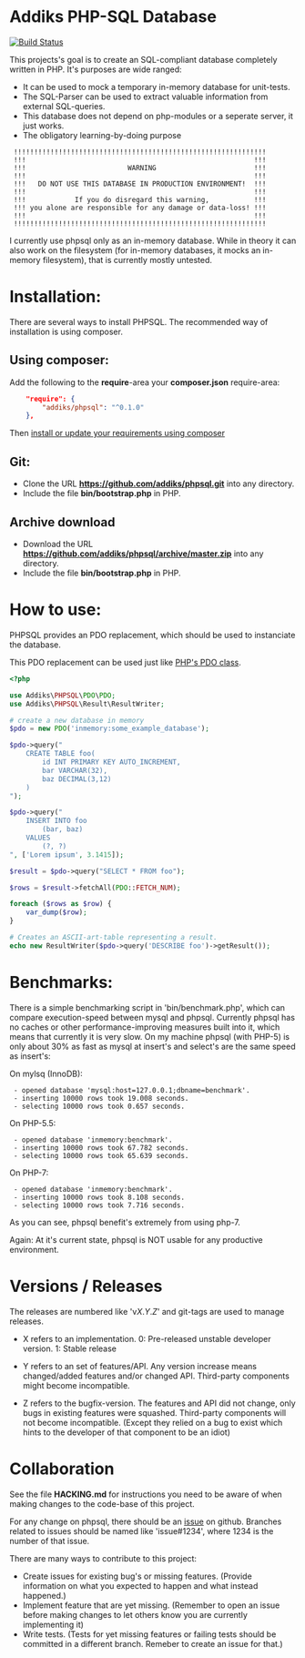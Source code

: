 Addiks PHP-SQL Database
===================================

[![Build Status](https://travis-ci.org/addiks/phpsql.svg?branch=master)](https://travis-ci.org/addiks/phpsql)

This projects's goal is to create an SQL-compliant database completely written in PHP.
It's purposes are wide ranged:

 - It can be used to mock a temporary in-memory database for unit-tests.
 - The SQL-Parser can be used to extract valuable information from external SQL-queries.
 - This database does not depend on php-modules or a seperate server, it just works.
 - The obligatory learning-by-doing purpose
 
```
 !!!!!!!!!!!!!!!!!!!!!!!!!!!!!!!!!!!!!!!!!!!!!!!!!!!!!!!!!!!!!!
 !!!                                                        !!!
 !!!                         WARNING                        !!!
 !!!                                                        !!!
 !!!   DO NOT USE THIS DATABASE IN PRODUCTION ENVIRONMENT!  !!!
 !!!                                                        !!!
 !!!            If you do disregard this warning,           !!!
 !!! you alone are responsible for any damage or data-loss! !!!
 !!!                                                        !!!
 !!!!!!!!!!!!!!!!!!!!!!!!!!!!!!!!!!!!!!!!!!!!!!!!!!!!!!!!!!!!!!
```

I currently use phpsql only as an in-memory database. While in theory it can also work on the filesystem (for in-memory databases, it mocks an in-memory filesystem), that is currently mostly untested.

# Installation:

There are several ways to install PHPSQL. The recommended way of installation is using composer.

## Using composer:

Add the following to the **require**-area your **composer.json** require-area:

```json
    "require": {
        "addiks/phpsql": "^0.1.0"
    },
```

Then [install or update your requirements using composer](https://getcomposer.org/doc/01-basic-usage.md#installing-dependencies)

## Git:

 - Clone the URL **https://github.com/addiks/phpsql.git** into any directory.
 - Include the file **bin/bootstrap.php** in PHP.

## Archive download

 - Download the URL **https://github.com/addiks/phpsql/archive/master.zip** into any directory.
 - Include the file **bin/bootstrap.php** in PHP.

# How to use:

PHPSQL provides an PDO replacement, which should be used to instanciate the database.

This PDO replacement can be used just like [PHP's PDO class](http://php.net/pdo).

```php
<?php

use Addiks\PHPSQL\PDO\PDO;
use Addiks\PHPSQL\Result\ResultWriter;

# create a new database in memory
$pdo = new PDO('inmemory:some_example_database');

$pdo->query("
    CREATE TABLE foo(
        id INT PRIMARY KEY AUTO_INCREMENT,
        bar VARCHAR(32),
        baz DECIMAL(3,12)
    )
");

$pdo->query("
    INSERT INTO foo
        (bar, baz)
    VALUES
        (?, ?)
", ['Lorem ipsum', 3.1415]);

$result = $pdo->query("SELECT * FROM foo");

$rows = $result->fetchAll(PDO::FETCH_NUM);

foreach ($rows as $row) {
    var_dump($row);
}

# Creates an ASCII-art-table representing a result.
echo new ResultWriter($pdo->query('DESCRIBE foo')->getResult());

```

# Benchmarks:

There is a simple benchmarking script in 'bin/benchmark.php', which can compare execution-speed between mysql and phpsql.
Currently phpsql has no caches or other performance-improving measures built into it, which means that currently it is very slow.
On my machine phpsql (with PHP-5) is only about 30% as fast as mysql at insert's and select's are the same speed as insert's:

On mylsq (InnoDB):
```
 - opened database 'mysql:host=127.0.0.1;dbname=benchmark'.
 - inserting 10000 rows took 19.008 seconds.
 - selecting 10000 rows took 0.657 seconds.
```
 
On PHP-5.5:
```
 - opened database 'inmemory:benchmark'.
 - inserting 10000 rows took 67.782 seconds.
 - selecting 10000 rows took 65.639 seconds.
```

On PHP-7:
```
 - opened database 'inmemory:benchmark'.
 - inserting 10000 rows took 8.108 seconds.
 - selecting 10000 rows took 7.716 seconds.
```

As you can see, phpsql benefit's extremely from using php-7.

Again: At it's current state, phpsql is NOT usable for any productive environment.

# Versions / Releases

The releases are numbered like 'v*X*.*Y*.*Z*' and git-tags are used to manage releases.

 - X refers to an implementation.
    0: Pre-released unstable developer version.
    1: Stable release

 - Y refers to an set of features/API.
    Any version increase means changed/added features and/or changed API.
    Third-party components might become incompatible.

 - Z refers to the bugfix-version.
    The features and API did not change, only bugs in existing features were squashed.
    Third-party components will not become incompatible.
      (Except they relied on a bug to exist which hints to the developer of that component to be an idiot)

# Collaboration

See the file **HACKING.md** for instructions you need to be aware of when making changes to the code-base of this project.

For any change on phpsql, there should be an [issue](https://github.com/addiks/phpsql/issues/new) on github.
Branches related to issues should be named like 'issue#1234', where 1234 is the number of that issue.

There are many ways to contribute to this project:
 - Create issues for existing bug's or missing features. (Provide information on what you expected to happen and what instead happened.)
 - Implement feature that are yet missing. (Remember to open an issue before making changes to let others know you are currently implementing it)
 - Write tests. (Tests for yet missing features or failing tests should be committed in a different branch. Remeber to create an issue for that.)

